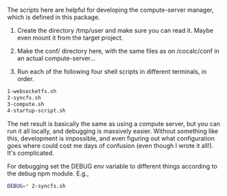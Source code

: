 The scripts here are helpful for developing the compute\-server manager, which is defined in this package.

1. Create the directory /tmp/user and make sure you can read it. Maybe even mount it from the target project.

2. Make the conf/ directory here, with the same files as on /cocalc/conf in an actual compute\-server...

3. Run each of the following four shell scripts in different terminals, in order.

```sh
1-websocketfs.sh
2-syncfs.sh
3-compute.sh
4-startup-script.sh
```

The net result is basically the same as using a compute server, but you can run it all locally, and debugging is massively easier. Without something like this, development is impossible, and even figuring out what configuration goes where could cost me days of confusion (even though I wrote it all!). It's complicated.

For debugging set the DEBUG env variable to different things according to the debug npm module.  E.g.,

```sh
DEBUG=* 2-syncfs.sh
```
